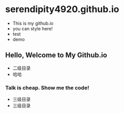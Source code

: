 # serendipity4920.github.io
- This is my github.io
- you can style here!
- test
- demo
## Hello, Welcome to My Github.io
- 二级目录
- 哈哈
### Talk is cheap. Show me the code!
+ 三级目录
+ 三级目录
